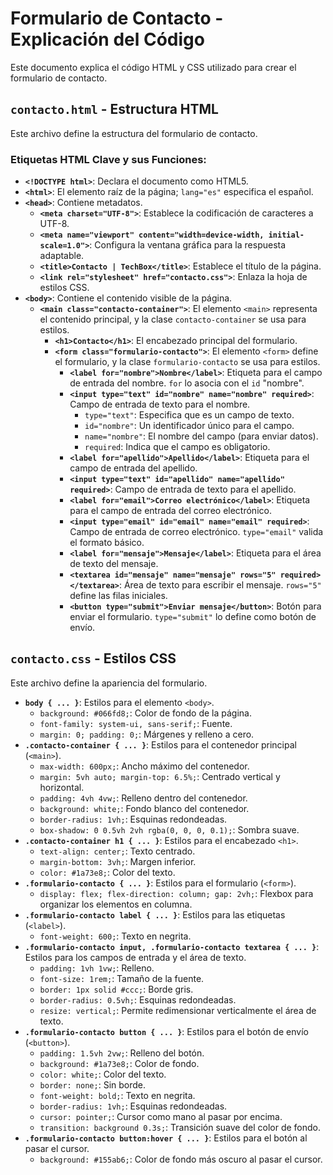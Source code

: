 # Formulario de Contacto - Explicación del Código

Este documento explica el código HTML y CSS utilizado para crear el formulario de contacto.

## `contacto.html` - Estructura HTML

Este archivo define la estructura del formulario de contacto.

### Etiquetas HTML Clave y sus Funciones:

* **`<!DOCTYPE html>`**: Declara el documento como HTML5.
* **`<html>`**: El elemento raíz de la página; `lang="es"` especifica el español.
* **`<head>`**: Contiene metadatos.
    * **`<meta charset="UTF-8">`**: Establece la codificación de caracteres a UTF-8.
    * **`<meta name="viewport" content="width=device-width, initial-scale=1.0">`**: Configura la ventana gráfica para la respuesta adaptable.
    * **`<title>Contacto | TechBox</title>`**: Establece el título de la página.
    * **`<link rel="stylesheet" href="contacto.css">`**: Enlaza la hoja de estilos CSS.
* **`<body>`**: Contiene el contenido visible de la página.
    * **`<main class="contacto-container">`**: El elemento `<main>` representa el contenido principal, y la clase `contacto-container` se usa para estilos.
        * **`<h1>Contacto</h1>`**: El encabezado principal del formulario.
        * **`<form class="formulario-contacto">`**: El elemento `<form>` define el formulario, y la clase `formulario-contacto` se usa para estilos.
            * **`<label for="nombre">Nombre</label>`**: Etiqueta para el campo de entrada del nombre. `for` lo asocia con el `id` "nombre".
            * **`<input type="text" id="nombre" name="nombre" required>`**: Campo de entrada de texto para el nombre.
                * `type="text"`: Especifica que es un campo de texto.
                * `id="nombre"`: Un identificador único para el campo.
                * `name="nombre"`: El nombre del campo (para enviar datos).
                * `required`: Indica que el campo es obligatorio.
            * **`<label for="apellido">Apellido</label>`**: Etiqueta para el campo de entrada del apellido.
            * **`<input type="text" id="apellido" name="apellido" required>`**: Campo de entrada de texto para el apellido.
            * **`<label for="email">Correo electrónico</label>`**: Etiqueta para el campo de entrada del correo electrónico.
            * **`<input type="email" id="email" name="email" required>`**: Campo de entrada de correo electrónico. `type="email"` valida el formato básico.
            * **`<label for="mensaje">Mensaje</label>`**: Etiqueta para el área de texto del mensaje.
            * **`<textarea id="mensaje" name="mensaje" rows="5" required></textarea>`**: Área de texto para escribir el mensaje. `rows="5"` define las filas iniciales.
            * **`<button type="submit">Enviar mensaje</button>`**: Botón para enviar el formulario. `type="submit"` lo define como botón de envío.

## `contacto.css` - Estilos CSS

Este archivo define la apariencia del formulario.

* **`body { ... }`**: Estilos para el elemento `<body>`.
    * `background: #066fd8;`: Color de fondo de la página.
    * `font-family: system-ui, sans-serif;`: Fuente.
    * `margin: 0; padding: 0;`: Márgenes y relleno a cero.
* **`.contacto-container { ... }`**: Estilos para el contenedor principal (`<main>`).
    * `max-width: 600px;`: Ancho máximo del contenedor.
    * `margin: 5vh auto; margin-top: 6.5%;`: Centrado vertical y horizontal.
    * `padding: 4vh 4vw;`: Relleno dentro del contenedor.
    * `background: white;`: Fondo blanco del contenedor.
    * `border-radius: 1vh;`: Esquinas redondeadas.
    * `box-shadow: 0 0.5vh 2vh rgba(0, 0, 0, 0.1);`: Sombra suave.
* **`.contacto-container h1 { ... }`**: Estilos para el encabezado `<h1>`.
    * `text-align: center;`: Texto centrado.
    * `margin-bottom: 3vh;`: Margen inferior.
    * `color: #1a73e8;`: Color del texto.
* **`.formulario-contacto { ... }`**: Estilos para el formulario (`<form>`).
    * `display: flex; flex-direction: column; gap: 2vh;`: Flexbox para organizar los elementos en columna.
* **`.formulario-contacto label { ... }`**: Estilos para las etiquetas (`<label>`).
    * `font-weight: 600;`: Texto en negrita.
* **`.formulario-contacto input, .formulario-contacto textarea { ... }`**: Estilos para los campos de entrada y el área de texto.
    * `padding: 1vh 1vw;`: Relleno.
    * `font-size: 1rem;`: Tamaño de la fuente.
    * `border: 1px solid #ccc;`: Borde gris.
    * `border-radius: 0.5vh;`: Esquinas redondeadas.
    * `resize: vertical;`: Permite redimensionar verticalmente el área de texto.
* **`.formulario-contacto button { ... }`**: Estilos para el botón de envío (`<button>`).
    * `padding: 1.5vh 2vw;`: Relleno del botón.
    * `background: #1a73e8;`: Color de fondo.
    * `color: white;`: Color del texto.
    * `border: none;`: Sin borde.
    * `font-weight: bold;`: Texto en negrita.
    * `border-radius: 1vh;`: Esquinas redondeadas.
    * `cursor: pointer;`: Cursor como mano al pasar por encima.
    * `transition: background 0.3s;`: Transición suave del color de fondo.
* **`.formulario-contacto button:hover { ... }`**: Estilos para el botón al pasar el cursor.
    * `background: #155ab6;`: Color de fondo más oscuro al pasar el cursor.

